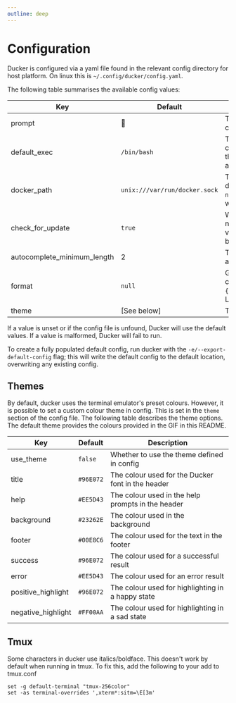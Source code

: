 ```yaml
---
outline: deep
---
```



# Configuration

Ducker is configured via a yaml file found in the relevant config directory for host platform.  On linux this is `~/.config/ducker/config.yaml`.

The following table summarises the available config values:

| Key                         | Default                       | Description                                                                                                                   |
| --------------------------- | ----------------------------- | ----------------------------------------------------------------------------------------------------------------------------- |
| prompt                      | 🦆                             | The default prompt to display in the command pane                                                                             |
| default_exec                | `/bin/bash`                   | The default prompt to display in the command pane. NB - currently uses this for all exec's; it is planned to offer a choice   |
| docker_path                 | `unix:///var/run/docker.sock` | The location of the socket on which the docker daemon is exposed (defaults to `npipe:////./pipe/docker_engine` on windows)    |
| check_for_update            | `true`                        | When true, checks whether there is a newer version on load.  If a newer version is found, indicates via note in bottom right. |
| autocomplete_minimum_length | 2                             | The default minimum length before autocompletion in prompt.                                                                   |
| format                      | `null`                        | Go-template style format string for container display columns (e.g., `"table {{.ID}}\\t{{.Names}}\\t{{.Status}}"`). Leave unset for default columns. |
| theme                       | [See below]                   | The colour theme configuration                                                                                                |

If a value is unset or if the config file is unfound, Ducker will use the default values.  If a value is malformed, Ducker will fail to run.

To create a fully populated default config, run ducker with the `-e/--export-default-config` flag; this will write the default config to the default location, overwriting any existing config.

## Themes

By default, ducker uses the terminal emulator's preset colours.  However, it is possible to set a custom colour theme in config.  This is set in the `theme` section of the config file.  The following table describes the theme options.  The default theme provides the colours provided in the GIF in this README.

| Key                | Default   | Description                                       |
| ------------------ | --------- | ------------------------------------------------- |
| use_theme          | `false`   | Whether to use the theme defined in config        |
| title              | `#96E072` | The colour used for the Ducker font in the header |
| help               | `#EE5D43` | The colour used in the help prompts in the header |
| background         | `#23262E` | The colour used in the background                 |
| footer             | `#00E8C6` | The colour used for the text in the footer        |
| success            | `#96E072` | The colour used for a successful result           |
| error              | `#EE5D43` | The colour used for an error result               |
| positive_highlight | `#96E072` | The colour used for highlighting in a happy state |
| negative_highlight | `#FF00AA` | The colour used for highlighting in a sad state   |

## Tmux

Some characters in ducker use italics/boldface.  This doesn't work by default when running in tmux.  To fix this, add the following to your add to tmux.conf
```
set -g default-terminal "tmux-256color"
set -as terminal-overrides ',xterm*:sitm=\E[3m'
```
